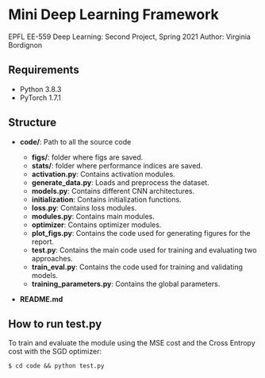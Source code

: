 # Mini Deep Learning Framework
EPFL EE-559 Deep Learning: Second Project, Spring 2021
Author: Virginia Bordignon

## Requirements
- Python 3.8.3
- PyTorch 1.7.1


## Structure

- **code/**: Path to all the source code
	- **figs/**: folder where figs are saved.
	- **stats/**: folder where performance indices are saved.
	- **activation.py**: Contains activation modules. 	
	- **generate_data.py**: Loads and preprocess the dataset. 
	- **models.py**: Contains different CNN architectures.
	- **initialization**: Contains initialization functions. 
	- **loss.py**: Contains loss modules. 	
	- **modules.py**: Contains main modules.
	- **optimizer**: Contains optimizer modules. 	 	
	- **plot_figs.py**: Contains the code used for generating figures for the report. 
	- **test.py**: Contains the main code used for training and evaluating two approaches. 
	- **train_eval.py**: Contains the code used for training and validating models. 
	- **training_parameters.py**: Contains the global parameters. 

- **README.md**

## How to run test.py
To train and evaluate the module using the MSE cost and the Cross Entropy cost with the SGD optimizer:
```
$ cd code && python test.py
```

